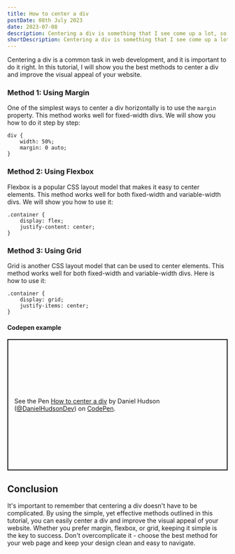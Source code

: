 ```yaml
---
title: How to center a div
postDate: 08th July 2023
date: 2023-07-08
description: Centering a div is something that I see come up a lot, so here's the best three methods to center a div.
shortDescription: Centering a div is something that I see come up a lot, so here's the best three methods to center a div.
---
```

Centering a div is a common task in web development, and it is important to do it right. In this tutorial, I will show you the best methods to center a div and improve the visual appeal of your website.

### Method 1: Using Margin

One of the simplest ways to center a div horizontally is to use the `margin` property. This method works well for fixed-width divs. We will show you how to do it step by step:

```
div {
    width: 50%;
    margin: 0 auto;
}
```

### Method 2: Using Flexbox

Flexbox is a popular CSS layout model that makes it easy to center elements. This method works well for both fixed-width and variable-width divs. We will show you how to use it:
```
.container {
    display: flex;
    justify-content: center;
}
```

### Method 3: Using Grid

Grid is another CSS layout model that can be used to center elements. This method works well for both fixed-width and variable-width divs. Here is how to use it:
```
.container {
    display: grid;
    justify-items: center;
}
```

#### Codepen example

<p class="codepen" data-height="300" data-default-tab="html,result" data-slug-hash="QWJqoxb" data-user="DanielHudsonDev" style="height: 300px; box-sizing: border-box; display: flex; align-items: center; justify-content: center; border: 2px solid; margin: 1em 0; padding: 1em;">
  <span>See the Pen <a href="https://codepen.io/DanielHudsonDev/pen/QWJqoxb">
  How to center a div</a> by Daniel Hudson (<a href="https://codepen.io/DanielHudsonDev">@DanielHudsonDev</a>)
  on <a href="https://codepen.io">CodePen</a>.</span>
</p>
<script defer src="https://cpwebassets.codepen.io/assets/embed/ei.js"></script>


## Conclusion

It's important to remember that centering a div doesn't have to be complicated. By using the simple, yet effective methods outlined in this tutorial, you can easily center a div and improve the visual appeal of your website. Whether you prefer margin, flexbox, or grid, keeping it simple is the key to success. Don't overcomplicate it - choose the best method for your web page and keep your design clean and easy to navigate.